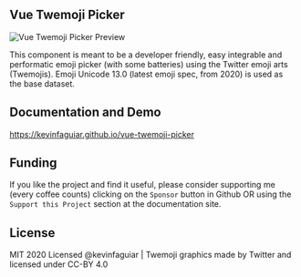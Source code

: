 ## Vue Twemoji Picker

![Vue Twemoji Picker Preview](https://i.imgur.com/Jxex4zf.png)

This component is meant to be a developer friendly, easy integrable and performatic emoji picker (with some batteries) using the Twitter emoji arts (Twemojis). Emoji Unicode 13.0 (latest emoji spec, from 2020) is used as the base dataset.

## Documentation and Demo
https://kevinfaguiar.github.io/vue-twemoji-picker

## Funding
If you like the project and find it useful, please consider supporting me (every coffee counts) clicking on the `Sponsor` button in Github OR using the `Support this Project` section at the documentation site.

## License
MIT 2020 Licensed @kevinfaguiar | Twemoji graphics made by Twitter and licensed under CC-BY 4.0
